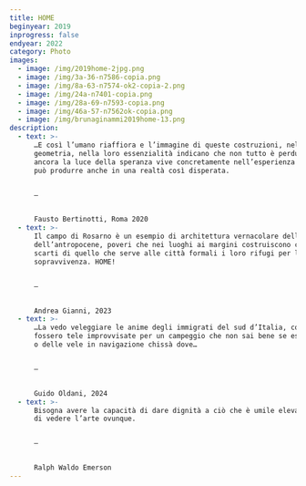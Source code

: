 ```yaml
---
title: HOME
beginyear: 2019
inprogress: false
endyear: 2022
category: Photo
images:
  - image: /img/2019home-2jpg.png
  - image: /img/3a-36-n7586-copia.png
  - image: /img/8a-63-n7574-ok2-copia-2.png
  - image: /img/24a-n7401-copia.png
  - image: /img/28a-69-n7593-copia.png
  - image: /img/46a-57-n7562ok-copia.png
  - image: /img/brunaginammi2019home-13.png
description:
  - text: >-
      …E così l’umano riaffiora e l’immagine di queste costruzioni, nella loro
      geometria, nella loro essenzialità indicano che non tutto è perduto, che
      ancora la luce della speranza vive concretamente nell’esperienza che si
      può produrre anche in una realtà così disperata.


      —


      Fausto Bertinotti, Roma 2020
  - text: >-
      Il campo di Rosarno è un esempio di architettura vernacolare dell’era
      dell’antropocene, poveri che nei luoghi ai margini costruiscono con gli
      scarti di quello che serve alle città formali i loro rifugi per la
      sopravvivenza. HOME!


      —


      Andrea Gianni, 2023
  - text: >-
      …La vedo veleggiare le anime degli immigrati del sud d’Italia, come
      fossero tele improvvisate per un campeggio che non sai bene se essere tele
      o delle vele in navigazione chissà dove…


      —


      Guido Oldani, 2024
  - text: >-
      Bisogna avere la capacità di dare dignità a ciò che è umile elevandolo e
      di vedere l’arte ovunque.


      —


      Ralph Waldo Emerson
---
```

